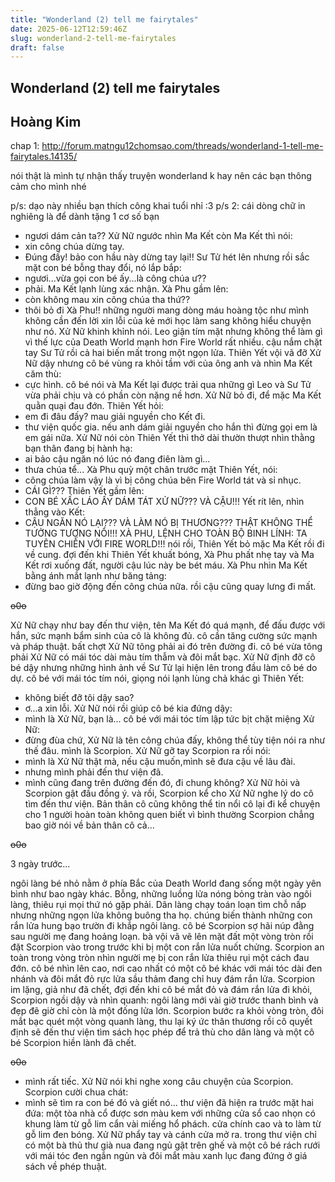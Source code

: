 ```yaml
---
title: "Wonderland (2) tell me fairytales"
date: 2025-06-12T12:59:46Z
slug: wonderland-2-tell-me-fairytales
draft: false
---
```


## Wonderland (2) tell me fairytales

## Hoàng Kim

chap 1: http://forum.matngu12chomsao.com/threads/wonderland-1-tell-me-fairytales.14135/
 
nói thật là mình tự nhận thấy truyện wonderland k hay nên các bạn thông cảm cho mình nhé 
 
p/s: dạo này nhiều bạn thích công khai tuổi nhỉ :3
p/s 2: cái dòng chữ in nghiêng là để dành tặng 1 cơ số bạn 
 
- ngươi dám cản ta??
Xử Nữ ngước nhìn Ma Kết còn Ma Kết thì nói:
- xin công chúa dừng tay.
- Đúng đấy! bảo con hầu này dừng tay lại!!
Sư Tử hét lên nhưng rồi sắc mặt con bé bỗng thay đổi, nó lắp bắp:
- ngươi...vừa gọi con bé ấy...là công chúa ư??
- phải.
Ma Kết lạnh lùng xác nhận. Xà Phu gầm lên:
- còn không mau xin công chúa tha thứ??
- thôi bỏ đi Xà Phu!! những người mang dòng máu hoàng tộc như mình không cần đến lời xin lỗi của kẻ mới học làm sang không hiểu chuyện như nó.
Xử Nữ khinh khỉnh nói. Leo giận tím mặt nhưng không thể làm gì vì thế lực của Death World mạnh hơn Fire World rất nhiều. cậu nắm chặt tay Sư Tử rồi cả hai biến mất trong một ngọn lửa. Thiên Yết vội vã đỡ Xử Nữ dậy nhưng cô bé vùng ra khỏi tầm với của ông anh và nhìn Ma Kết căm thù:
- cực hình.
cô bé nói và Ma Kết lại được trải qua những gì Leo và Sư Tử vừa phải chịu và có phần còn nặng nề hơn. Xử Nữ bỏ đi, để mặc Ma Kết quằn quại đau đớn. Thiên Yết hỏi:
- em đi đâu đấy? mau giải nguyền cho Kết đi.
- thư viện quốc gia. nếu anh dám giải nguyền cho hắn thì đừng gọi em là em gái nữa.
Xử Nữ nói còn Thiên Yết thì thở dài thườn thượt nhìn thằng bạn thân đang bị hành hạ:
- ai bảo cậu ngăn nó lúc nó đang điên làm gì...
- thưa chúa tể...
Xà Phu quỳ một chân trước mặt Thiên Yết, nói:
- công chúa làm vậy là vì bị công chúa bên Fire World tát và sỉ nhục.
- CÁI GÌ???
Thiên Yết gầm lên:
- CON BÉ XẤC LÁO ẤY DÁM TÁT XỬ NỮ??? VÀ CẬU!!!
Yết rít lên, nhìn thẳng vào Kết:
- CẬU NGĂN NÓ LẠI??? VÀ LÀM NÓ BỊ THƯƠNG??? THẬT KHÔNG THỂ TƯỞNG TƯỢNG NỔI!!! XÀ PHU, LỆNH CHO TOÀN BỘ BINH LÍNH: TA TUYÊN CHIẾN VỚI FIRE WORLD!!!
nói rồi, Thiên Yết bỏ mặc Ma Kết rồi đi về cung. đợi đến khi Thiên Yết khuất bóng, Xà Phu phất nhẹ tay và Ma Kết rơi xuống đất, người cậu lúc này be bét máu. Xà Phu nhìn Ma Kết bằng ánh mắt lạnh như băng tảng:
- đừng bao giờ động đến công chúa nữa.
rồi cậu cũng quay lưng đi mất.
 
~~o0o~~
 
Xử Nữ chạy như bay đến thư viện, tên Ma Kết đó quá mạnh, để đấu được với hắn, sức mạnh bẩm sinh của cô là không đủ. cô cần tăng cường sức mạnh và pháp thuật. bất chợt Xử Nữ tông phải ai đó trên đường đi. cô bé vừa tông phải Xử Nữ có mái tóc dài màu tím thẫm và đôi mắt bạc. Xử Nữ định đỡ cô bé dậy nhưng những hình ảnh về Sư Tử lại hiện lên trong đầu làm cô bé do dự. cô bé với mái tóc tím nói, giọng nói lạnh lùng chả khác gì Thiên Yết:
- không biết đỡ tôi dậy sao?
- ơ...a xin lỗi.
Xử Nữ nói rồi giúp cô bé kia đứng dậy:
- mình là Xử Nữ, bạn là...
cô bé với mái tóc tím lập tức bịt chặt miệng Xử Nữ:
- đừng đùa chứ, Xử Nữ là tên công chúa đấy, không thể tùy tiện nói ra như thế đâu. mình là Scorpion.
Xử Nữ gỡ tay Scorpion ra rồi nói:
- mình là Xử Nữ thật mà, nếu cậu muốn,mình sẽ đưa cậu về lâu đài.
- nhưng mình phải đến thư viện đã.
- mình cũng đang trên đường đến đó, đi chung không?
Xử Nữ hỏi và Scorpion gật đầu đồng ý. và rồi, Scorpion kể cho Xử Nữ nghe lý do cô tìm đến thư viện. Bản thân cô cũng không thể tin nổi cô lại đi kể chuyện cho 1 người hoàn toàn không quen biết vì bình thường Scorpion chẳng bao giờ nói về bản thân cô cả...
 
~~o0o~~
 
3 ngày trước...
 
ngôi làng bé nhỏ nằm ở phía Bắc của Death World đang sống một ngày yên bình như bao ngày khác. Bỗng, những luồng lửa nóng bỏng tràn vào ngôi làng, thiêu rụi mọi thứ nó gặp phải. Dân làng chạy toán loạn tìm chỗ nấp nhưng những ngọn lửa không buông tha họ. chúng biến thành những con rắn lửa hung bạo trườn đi khắp ngôi làng. cô bé Scorpion sợ hãi núp đằng sau người mẹ đang hoảng loạn. bà vội vã vẽ lên mặt đất một vòng tròn rồi đặt Scorpion vào trong trước khi bị một con rắn lửa nuốt chửng. Scorpion an toàn trong vòng tròn nhìn người mẹ bị con rắn lửa thiêu rụi một cách đau đớn. cô bé nhìn lên cao, nơi cao nhất có một cô bé khác với mái tóc dài đen nhánh và đôi mắt đỏ rực lửa sầu thảm đang chỉ huy đám rắn lửa. Scorpion im lặng, giả như đã chết, đợi đến khi cô bé mắt đỏ và đám rắn lửa đi khỏi, Scorpion ngồi dậy và nhìn quanh: ngôi làng mới vài giờ trước thanh bình và đẹp đẽ giờ chỉ còn là một đống lửa lớn. Scorpion bước ra khỏi vòng tròn, đôi mắt bạc quét một vòng quanh làng, thu lại ký ức thân thương rồi cô quyết định sẽ đến thư viện tìm sách học phép để trả thù cho dân làng và một cô bé Scorpion hiền lành đã chết.
 
~~o0o~~
 
- mình rất tiếc.
Xử Nữ nói khi nghe xong câu chuyện của Scorpion. Scorpion cười chua chát:
- mình sẽ tìm ra con bé đó và giết nó...
thư viện đã hiện ra trước mặt hai đứa: một tòa nhà cổ được sơn màu kem với những cửa sổ cao nhọn có khung làm từ gỗ lim cẩn vài miếng hổ phách. cửa chính cao và to làm từ gỗ lim đen bóng. Xử Nữ phẩy tay và cánh cửa mở ra. trong thư viện chỉ có một bà thủ thư già nua đang ngủ gật trên ghế và một cô bé rách rưới với mái tóc đen ngắn ngủn và đôi mắt màu xanh lục đang đứng ở giá sách về phép thuật.